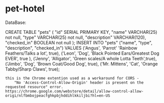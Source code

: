 # pet-hotel

DataBase:

CREATE TABLE "pets" (
	"id" SERIAL PRIMARY KEY,
	"name" VARCHAR(25) not null,
	"type" VARCHAR(25) not null,
	"description" VARCHAR(120),
	"checked_in" BOOLEAN not null
	);
INSERT INTO "pets" ("name", "type", "description", "checked_in")
	VALUES ('Angus', 'Parrot' 'Rainbow Feathers/Talks a lot', true),
    ('Leon', 'Dog', 'Black Pointed Ears/Greatest Dog EVER', true ),
    ('Jenny', 'Alligator', 'Green scales/A whole Lotta Teeth',true),
    ('Jimbo', 'Dog', 'Brown Coat/Good Dog', true), 
    ('Mr. Mittens', 'Cat', 'Orange Tabby/Sharp Claws', true);
	
	
	this is the Chrome extention used as a workaround for CORS - 
		"No 'Access-Control-Allow-Origin' header is present on the requested resource" error. 
	https://chrome.google.com/webstore/detail/allow-control-allow-origi/nlfbmbojpeacfghkpbjhddihlkkiljbi?hl=en-US


